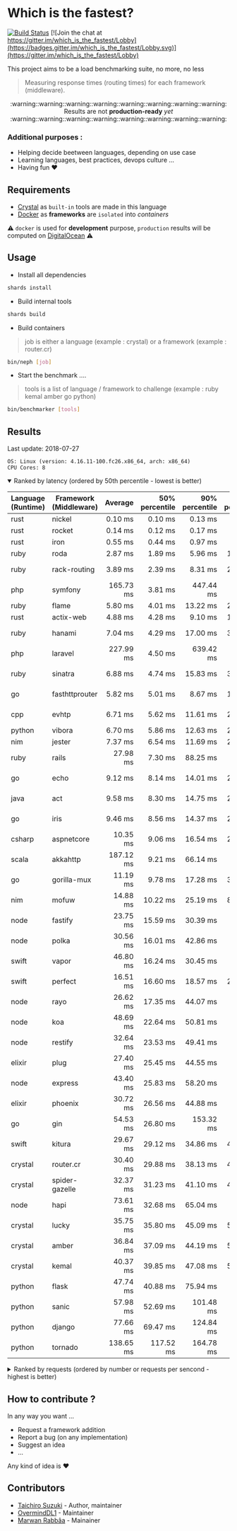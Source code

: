 # Which is the fastest?

[![Build Status](https://travis-ci.com/tbrand/which_is_the_fastest.svg?branch=master)](https://travis-ci.com/tbrand/which_is_the_fastest)
[![Join the chat at https://gitter.im/which_is_the_fastest/Lobby](https://badges.gitter.im/which_is_the_fastest/Lobby.svg)](https://gitter.im/which_is_the_fastest/Lobby)

This project aims to be a load benchmarking suite, no more, no less

> Measuring response times (routing times) for each framework (middleware).


<div align="center">
  :warning::warning::warning::warning::warning::warning::warning::warning:
</div>

<div align="center">Results are not <b>production-ready</b> <i>yet</i></div>

<div align="center">
  :warning::warning::warning::warning::warning::warning::warning::warning:
</div>

### Additional purposes :

+ Helping decide beetween languages, depending on use case
+ Learning languages, best practices, devops culture ...
+ Having fun :heart:

## Requirements

+ [Crystal](https://crystal-lang.org) as `built-in` tools are made in this language
+ [Docker](https://www.docker.com) as **frameworks** are `isolated` into _containers_

:warning: `docker` is used for **development** purpose, `production` results will be computed on [DigitalOcean](https://www.digitalocean.com) :warning:

## Usage

+ Install all dependencies

~~~sh
shards install
~~~

+ Build internal tools

~~~sh
shards build
~~~

+ Build containers

> job is either a language (example : crystal) or a framework (example : router.cr)

~~~sh
bin/neph [job]
~~~

+ Start the benchmark ....

> tools is a list of language / framework to challenge (example : ruby kemal amber go python)

~~~sh
bin/benchmarker [tools]
~~~

## Results

<!-- Result from here -->
Last update: 2018-07-27
```
OS: Linux (version: 4.16.11-100.fc26.x86_64, arch: x86_64)
CPU Cores: 8
```

<details open><summary>Ranked by latency (ordered by 50th percentile - lowest is better)</summary> 

| Language (Runtime)        | Framework (Middleware)    |         Average |  50% percentile |  90% percentile |  99% percentile | 99.9% percentile | Standard deviation |
|---------------------------|---------------------------|----------------:|----------------:|----------------:|----------------:|----------------:|----------------:|
| rust                      | nickel                    | 0.10 ms | 0.10 ms | 0.13 ms | 0.29 ms | 6.09 ms | 90.00 | 
| rust                      | rocket                    | 0.14 ms | 0.12 ms | 0.17 ms | 0.94 ms | 10.57 ms | 185.33 | 
| rust                      | iron                      | 0.55 ms | 0.44 ms | 0.97 ms | 2.64 ms | 25.61 ms | 568.67 | 
| ruby                      | roda                      | 2.87 ms | 1.89 ms | 5.96 ms | 18.51 ms | 98.04 ms | 3741.33 | 
| ruby                      | rack-routing              | 3.89 ms | 2.39 ms | 8.31 ms | 28.54 ms | 119.28 ms | 5734.67 | 
| php                       | symfony                   | 165.73 ms | 3.81 ms | 447.44 ms | 2242.69 ms | 6767.43 ms | 501711.00 | 
| ruby                      | flame                     | 5.80 ms | 4.01 ms | 13.22 ms | 25.76 ms | 96.59 ms | 5618.67 | 
| rust                      | actix-web                 | 4.88 ms | 4.28 ms | 9.10 ms | 14.78 ms | 33.15 ms | 3161.00 | 
| ruby                      | hanami                    | 7.04 ms | 4.29 ms | 17.00 ms | 38.64 ms | 108.35 ms | 8134.67 | 
| php                       | laravel                   | 227.99 ms | 4.50 ms | 639.42 ms | 3343.41 ms | 6769.09 ms | 665383.00 | 
| ruby                      | sinatra                   | 6.88 ms | 4.74 ms | 15.83 ms | 31.13 ms | 100.51 ms | 6791.33 | 
| go                        | fasthttprouter            | 5.82 ms | 5.01 ms | 8.67 ms | 16.98 ms | 234.42 ms | 6260.00 | 
| cpp                       | evhtp                     | 6.71 ms | 5.62 ms | 11.61 ms | 20.50 ms | 142.05 ms | 5456.67 | 
| python                    | vibora                    | 6.70 ms | 5.86 ms | 12.63 ms | 21.33 ms | 46.85 ms | 4518.00 | 
| nim                       | jester                    | 7.37 ms | 6.54 ms | 11.69 ms | 20.19 ms | 79.07 ms | 3724.00 | 
| ruby                      | rails                     | 27.98 ms | 7.30 ms | 88.25 ms | 169.48 ms | 340.07 ms | 40301.33 | 
| go                        | echo                      | 9.12 ms | 8.14 ms | 14.01 ms | 27.50 ms | 230.04 ms | 6470.00 | 
| java                      | act                       | 9.58 ms | 8.30 ms | 14.75 ms | 29.99 ms | 195.24 ms | 7261.00 | 
| go                        | iris                      | 9.46 ms | 8.56 ms | 14.37 ms | 26.23 ms | 210.95 ms | 5069.00 | 
| csharp                    | aspnetcore                | 10.35 ms | 9.06 ms | 16.54 ms | 26.00 ms | 170.00 ms | 5633.00 | 
| scala                     | akkahttp                  | 187.12 ms | 9.21 ms | 66.14 ms | 4111.61 ms | 7187.02 ms | 736735.00 | 
| go                        | gorilla-mux               | 11.19 ms | 9.78 ms | 17.28 ms | 32.09 ms | 202.95 ms | 8184.67 | 
| nim                       | mofuw                     | 14.88 ms | 10.22 ms | 25.19 ms | 85.66 ms | 270.44 ms | 15585.00 | 
| node                      | fastify                   | 23.75 ms | 15.59 ms | 30.39 ms | 238.82 ms | 955.25 ms | 50483.33 | 
| node                      | polka                     | 30.56 ms | 16.01 ms | 42.86 ms | 412.55 ms | 1257.64 ms | 75792.00 | 
| swift                     | vapor                     | 46.80 ms | 16.24 ms | 30.45 ms | 1051.57 ms | 2898.98 ms | 187915.33 | 
| swift                     | perfect                   | 16.51 ms | 16.60 ms | 18.57 ms | 21.08 ms | 230.05 ms | 5712.33 | 
| node                      | rayo                      | 26.62 ms | 17.35 ms | 44.07 ms | 187.76 ms | 872.49 ms | 44607.00 | 
| node                      | koa                       | 48.69 ms | 22.64 ms | 50.81 ms | 872.66 ms | 1898.34 ms | 141229.33 | 
| node                      | restify                   | 32.64 ms | 23.53 ms | 49.41 ms | 216.69 ms | 826.53 ms | 44182.67 | 
| elixir                    | plug                      | 27.40 ms | 25.45 ms | 44.55 ms | 128.54 ms | 855.51 ms | 40143.67 | 
| node                      | express                   | 43.40 ms | 25.83 ms | 58.20 ms | 562.65 ms | 1488.38 ms | 93715.67 | 
| elixir                    | phoenix                   | 30.72 ms | 26.56 ms | 44.88 ms | 222.75 ms | 1238.23 ms | 63119.00 | 
| go                        | gin                       | 54.53 ms | 26.80 ms | 153.32 ms | 278.19 ms | 598.91 ms | 65446.33 | 
| swift                     | kitura                    | 29.67 ms | 29.12 ms | 34.86 ms | 43.53 ms | 320.79 ms | 6973.67 | 
| crystal                   | router.cr                 | 30.40 ms | 29.88 ms | 38.13 ms | 45.87 ms | 165.94 ms | 6685.67 | 
| crystal                   | spider-gazelle            | 32.37 ms | 31.23 ms | 41.10 ms | 49.82 ms | 316.90 ms | 9326.00 | 
| node                      | hapi                      | 73.61 ms | 32.68 ms | 65.04 ms | 1161.22 ms | 2113.80 ms | 189905.33 | 
| crystal                   | lucky                     | 35.75 ms | 35.80 ms | 45.09 ms | 54.01 ms | 267.71 ms | 11580.67 | 
| crystal                   | amber                     | 36.84 ms | 37.09 ms | 44.19 ms | 52.31 ms | 81.25 ms | 6548.67 | 
| crystal                   | kemal                     | 40.37 ms | 39.85 ms | 47.08 ms | 54.43 ms | 168.43 ms | 6473.67 | 
| python                    | flask                     | 47.74 ms | 40.88 ms | 75.94 ms | 113.78 ms | 390.30 ms | 21925.67 | 
| python                    | sanic                     | 57.98 ms | 52.69 ms | 101.48 ms | 165.78 ms | 314.62 ms | 33554.33 | 
| python                    | django                    | 77.66 ms | 69.47 ms | 124.84 ms | 158.27 ms | 803.78 ms | 35987.00 | 
| python                    | tornado                   | 138.65 ms | 117.52 ms | 164.78 ms | 872.52 ms | 1859.92 ms | 147676.67 | 

</details>


<details><summary>Ranked by requests (ordered by number or requests per sencond - highest is better)</summary>

| Language (Runtime)        | Framework (Middleware)    |    Requests / s |      Throughput |
|---------------------------|---------------------------|----------------:|---------:|
| rust                      | actix-web                 | 189871.00 | 215.94 MB |
| go                        | fasthttprouter            | 164166.67 | 264.76 MB |
| python                    | vibora                    | 155670.67 | 176.47 MB |
| nim                       | jester                    | 144966.67 | 291.49 MB |
| cpp                       | evhtp                     | 143894.33 | 139.70 MB |
| java                      | act                       | 115294.00 | 197.19 MB |
| go                        | echo                      | 106699.33 | 187.40 MB |
| rust                      | iron                      | 106594.00 | 134.29 MB |
| go                        | iris                      | 102059.67 | 136.75 MB |
| rust                      | rocket                    | 99168.00 | 156.98 MB |
| csharp                    | aspnetcore                | 95442.67 | 155.59 MB |
| go                        | gorilla-mux               | 89525.33 | 119.42 MB |
| rust                      | nickel                    | 87305.33 | 173.50 MB |
| nim                       | mofuw                     | 80276.00 | 140.91 MB |
| scala                     | akkahttp                  | 60510.33 | 130.02 MB |
| swift                     | perfect                   | 59441.33 | 55.91 MB |
| node                      | fastify                   | 56379.00 | 134.12 MB |
| swift                     | vapor                     | 52937.00 | 71.04 MB |
| php                       | symfony                   | 50216.00 | 249.96 MB |
| node                      | polka                     | 49832.33 | 74.70 MB |
| php                       | laravel                   | 48597.00 | 242.13 MB |
| node                      | rayo                      | 45783.00 | 68.63 MB |
| ruby                      | roda                      | 44426.33 | 42.42 MB |
| elixir                    | plug                      | 40222.00 | 86.95 MB |
| elixir                    | phoenix                   | 38897.33 | 84.14 MB |
| node                      | koa                       | 37386.67 | 79.21 MB |
| node                      | restify                   | 35437.33 | 62.22 MB |
| ruby                      | rack-routing              | 33696.33 | 19.45 MB |
| swift                     | kitura                    | 33015.67 | 61.31 MB |
| crystal                   | router.cr                 | 32586.33 | 30.56 MB |
| node                      | express                   | 32214.33 | 78.93 MB |
| crystal                   | spider-gazelle            | 30427.33 | 32.79 MB |
| go                        | gin                       | 29183.67 | 51.09 MB |
| crystal                   | lucky                     | 27802.00 | 34.20 MB |
| crystal                   | amber                     | 27198.33 | 39.41 MB |
| node                      | hapi                      | 26922.00 | 59.23 MB |
| crystal                   | kemal                     | 25061.00 | 40.81 MB |
| ruby                      | flame                     | 21956.33 | 12.67 MB |
| python                    | flask                     | 20832.33 | 51.29 MB |
| ruby                      | sinatra                   | 18482.00 | 48.02 MB |
| ruby                      | hanami                    | 18177.67 | 137.81 MB |
| python                    | sanic                     | 17628.67 | 31.42 MB |
| python                    | django                    | 12730.33 | 36.87 MB |
| python                    | tornado                   | 8083.33 | 21.41 MB |
| ruby                      | rails                     | 4582.33 | 13.96 MB |

</details>

<!-- Result till here -->

## How to contribute ?

In any way you want ...

+ Request a framework addition
+ Report a bug (on any implementation)
+ Suggest an idea
+ ...

Any kind of idea is :heart:

## Contributors

- [Taichiro Suzuki](https://github.com/tbrand) - Author, maintainer
- [OvermindDL1](https://github.com/OvermindDL1) - Maintainer
- [Marwan Rabbâa](https://github.com/waghanza) - Mainainer
